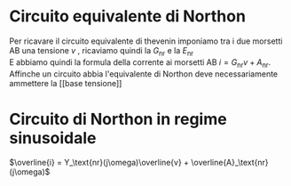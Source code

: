 # Circuito equivalente di Northon
Per ricavare il circuito equivalente di thevenin imponiamo tra i due morsetti AB una tensione $v$ , ricaviamo quindi la $G_\text{nr}$ e la $E_\text{nr}$  
E abbiamo quindi la formula della corrente ai morsetti AB $i = G_\text{nr}v + A_\text{nr}$. Affinche un circuito abbia l'equivalente di Northon deve necessariamente ammettere la [[base tensione]]

# Circuito di Northon in regime sinusoidale
$\overline{i} = Y_\text{nr}(j\omega)\overline{v} + \overline{A}_\text{nr}(j\omega)$